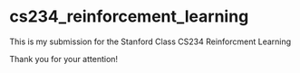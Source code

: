# cs234_reinforcement_learning

This is my submission for the Stanford Class CS234 Reinforcment Learning

Thank you for your attention!
